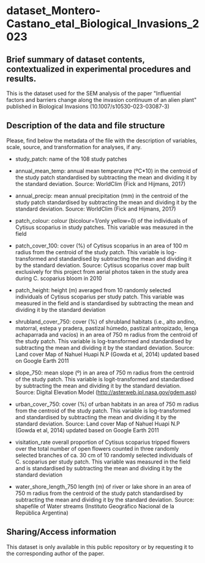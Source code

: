 # dataset_Montero-Castano_etal_Biological_Invasions_2023

## Brief summary of dataset contents, contextualized in experimental procedures and results.
This is the dataset used for the SEM analysis of the paper "Influential factors and barriers change along the invasion continuum of an alien plant" published in Biological Invasions (10.1007/s10530-023-03087-3)


## Description of the data and file structure
Please, find below the metadata of the file with the description of variables, scale, source, and transformation for analyses, if any.

- study_patch: name of the 108 study patches

- annual_mean_temp: annual mean temperature (ºC*10) in the centroid of the study patch standardised by subtracting the mean and dividing it by the standard deviation. Source: WorldClim (Fick and Hijmans, 2017)

- annual_precip: mean annual precipitation (mm) in the centroid of the study patch standardised by subtracting the mean and dividing it by the standard deviation. Source: WorldClim (Fick and Hijmans, 2017)

- patch_colour: colour (bicolour=1/only yellow=0) of the individuals of Cytisus scoparius in study patches. This variable was measured in the field

- patch_cover_100: cover (%) of Cytisus scoparius in an area of 100 m radius from the centroid of the study patch. This variable is log-transformed and standardised by subtracting the mean and dividing it by the standard deviation. Source: Cytisus scoparius cover map built exclusively for this project from aerial photos taken in the study area during C. scoparius bloom in 2010 

- patch_height: height (m) averaged from 10 randomly selected individuals of Cytisus scoparius per study patch. This variable was measured in the field and is standardised by subtracting the mean and dividing it by the standard deviation

- shrubland_cover_750: cover (%) of shrubland habitats (i.e., alto andino, matorral, estepa y pradera, pastizal húmedo, pastizal antropizado, lenga achaparrada and vacíos) in an area of 750 m radius from the centroid of the study patch. This variable is log-transformed and standardised by subtracting the mean and dividing it by the standard deviation. Source: Land cover Map of Nahuel Huapi N.P (Gowda et al, 2014) updated based on Google Earth 2011

- slope_750: mean slope (º) in an area of 750 m radius from the centroid of the study patch. This variable is logit-transformed and standardised by subtracting the mean and dividing it by the standard deviation. Source: Digital Elevation Model (http://asterweb.jpl.nasa.gov/gdem.asp)

- urban_cover_750: cover (%) of urban habitats in an area of 750 m radius from the centroid of the study patch. This variable is log-transformed and standardised by subtracting the mean and dividing it by the standard deviation. Source: Land cover Map of Nahuel Huapi N.P (Gowda et al, 2014) updated based on Google Earth 2011

- visitation_rate	overall proportion of Cytisus scoparius tripped flowers over the total number of open flowers counted in three randomly selected branches of ca. 30 cm of 10 randomly selected individuals of C. scoparius per study patch. This variable was measured in the field and is standardised by subtracting the mean and dividing it by the standard deviation

- water_shore_length_750	length (m) of river or lake shore in an area of 750 m radius from the centroid of the study patch standardised by subtracting the mean and dividing it by the standard deviation. Source: shapefile of Water streams (Instituto Geográfico Nacional de la República Argentina)


## Sharing/Access information
This dataset is only available in this public repository or by requesting it to the corresponding author of the paper.
